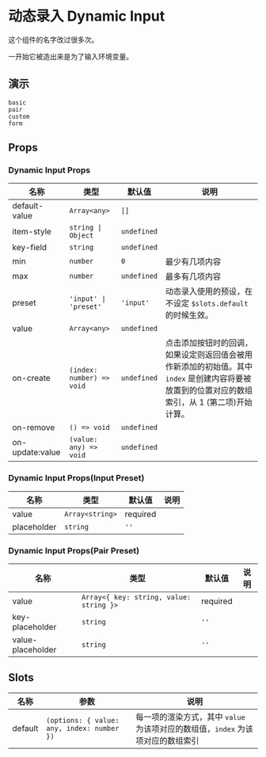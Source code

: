 # 动态录入 Dynamic Input

<!--single-column-->

这个组件的名字改过很多次。

一开始它被造出来是为了输入环境变量。

## 演示

```demo
basic
pair
custom
form
```

## Props

### Dynamic Input Props

| 名称 | 类型 | 默认值 | 说明 |
| --- | --- | --- | --- |
| default-value | `Array<any>` | `[]` |  |
| item-style | `string \| Object` | `undefined` |  |
| key-field | `string` | `undefined` |  |
| min | `number` | `0` | 最少有几项内容 |
| max | `number` | `undefined` | 最多有几项内容 |
| preset | `'input' \| 'preset'` | `'input'` | 动态录入使用的预设，在不设定 `$slots.default` 的时候生效。 |
| value | `Array<any>` | `undefined` |  |
| on-create | `(index: number) => void` | `undefined` | 点击添加按钮时的回调，如果设定则返回值会被用作新添加的初始值。其中 `index` 是创建内容将要被放置到的位置对应的数组索引，从 1 (第二项)开始计算。 |
| on-remove | `() => void` | `undefined` |  |
| on-update:value | `(value: any) => void` | `undefined` |  |

### Dynamic Input Props(Input Preset)

| 名称        | 类型            | 默认值   | 说明 |
| ----------- | --------------- | -------- | ---- |
| value       | `Array<string>` | required |      |
| placeholder | `string`        | `''`     |      |

### Dynamic Input Props(Pair Preset)

| 名称 | 类型 | 默认值 | 说明 |
| --- | --- | --- | --- |
| value | `Array<{ key: string, value: string }>` | required |  |
| key-placeholder | `string` | `''` |  |
| value-placeholder | `string` | `''` |  |

## Slots

| 名称 | 参数 | 说明 |
| --- | --- | --- |
| default | `(options: { value: any, index: number })` | 每一项的渲染方式，其中 `value` 为该项对应的数组值，`index` 为该项对应的数组索引 |
